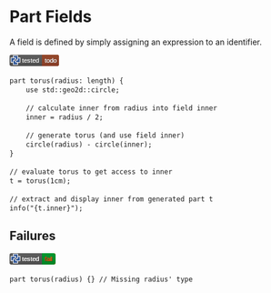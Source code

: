 # Part Fields

A field is defined by simply assigning an expression to an identifier.

[![test](.test/fields_torus.png)](.test/fields_torus.log)

```µcad,fields_torus#todo
part torus(radius: length) {
    use std::geo2d::circle;

    // calculate inner from radius into field inner
    inner = radius / 2;

    // generate torus (and use field inner)
    circle(radius) - circle(inner);
}

// evaluate torus to get access to inner
t = torus(1cm);

// extract and display inner from generated part t
info("{t.inner}");
```

## Failures

[![test](.test/fields_torus_fail.png)](.test/fields_torus_fail.log)

```µcad,fields_torus_fail#fail
part torus(radius) {} // Missing radius' type
```
